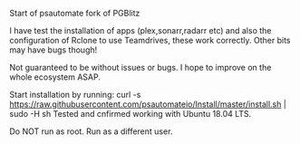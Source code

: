 Start of psautomate fork of PGBlitz

I have test the installation of apps (plex,sonarr,radarr etc) and also the configuration of Rclone to use Teamdrives, these work correctly.
Other bits may have bugs though!

Not guaranteed to be without issues or bugs. I hope to improve on the whole ecosystem ASAP.

Start installation by running: curl -s https://raw.githubusercontent.com/psautomateio/Install/master/install.sh | sudo -H sh
Tested and cnfirmed working with Ubuntu 18.04 LTS.

Do NOT run as root. Run as a different user.
